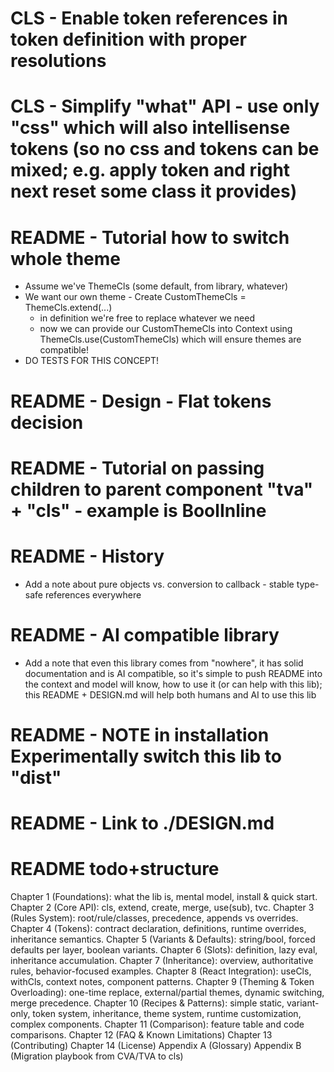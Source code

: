 # CLS - Enable token references in token definition with proper resolutions

# CLS - Simplify "what" API - use only "css" which will also intellisense tokens (so no css and tokens can be mixed; e.g. apply token and right next reset some class it provides)

# README - Tutorial how to switch whole theme
- Assume we've ThemeCls (some default, from library, whatever)
- We want our own theme - Create CustomThemeCls = ThemeCls.extend(...)
    - in definition we're free to replace whatever we need
    - now we can provide our CustomThemeCls into Context using ThemeCls.use(CustomThemeCls) which will ensure themes are compatible!
- DO TESTS FOR THIS CONCEPT!

# README - Design - Flat tokens decision

# README - Tutorial on passing children to parent component "tva" + "cls" - example is BoolInline

# README - History

- Add a note about pure objects vs. conversion to callback - stable type-safe references everywhere

# README - AI compatible library

- Add a note that even this library comes from "nowhere", it has solid documentation and is AI compatible, so it's simple to push README into the context and model will know, how to use it (or can help with this lib); this README + DESIGN.md will help both humans and
AI to use this lib


# README - NOTE in installation Experimentally switch this lib to "dist"

# README - Link to ./DESIGN.md

# README todo+structure

Chapter 1 (Foundations): what the lib is, mental model, install & quick start.
Chapter 2 (Core API): cls, extend, create, merge, use(sub), tvc.
Chapter 3 (Rules System): root/rule/classes, precedence, appends vs overrides.
Chapter 4 (Tokens): contract declaration, definitions, runtime overrides, inheritance semantics.
Chapter 5 (Variants & Defaults): string/bool, forced defaults per layer, boolean variants.
Chapter 6 (Slots): definition, lazy eval, inheritance accumulation.
Chapter 7 (Inheritance): overview, authoritative rules, behavior-focused examples.
Chapter 8 (React Integration): useCls, withCls, context notes, component patterns.
Chapter 9 (Theming & Token Overloading): one-time replace, external/partial themes, dynamic switching, merge precedence.
Chapter 10 (Recipes & Patterns): simple static, variant-only, token system, inheritance, theme system, runtime customization, complex components.
Chapter 11 (Comparison): feature table and code comparisons.
Chapter 12 (FAQ & Known Limitations)
Chapter 13 (Contributing)
Chapter 14 (License)
Appendix A (Glossary)
Appendix B (Migration playbook from CVA/TVA to cls)
